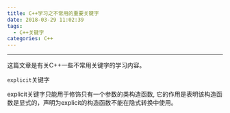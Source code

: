 ```yaml
---
title: C++学习之不常用的重要关键字
date: 2018-03-29 11:02:39
tags:
  - C++关键字
categories: C++
---
```


-----

这篇文章是有关C++一些不常用关键字的学习内容。

<!---more-->

`explicit`关键字

explicit关键字只能用于修饰只有一个参数的类构造函数, 它的作用是表明该构造函数是显式的，声明为explicit的构造函数不能在隐式转换中使用。


